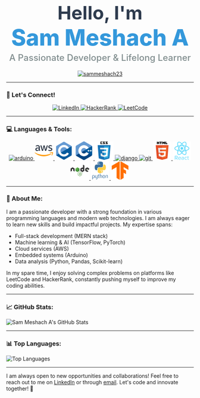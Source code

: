 <h1 align="center">
  <span style="font-size: 50px; font-weight: bold; color: #2e3b4e;">Hello, I'm</span><br>
  <span style="font-size: 60px; font-weight: 800; color: #3498db;">Sam Meshach A</span><br>
  <span style="font-size: 24px; font-weight: 500; color: #7f8c8d;">A Passionate Developer & Lifelong Learner</span>
</h1>

<p align="center">
  <a href="https://github.com/ryo-ma/github-profile-trophy">
    <img src="https://github-profile-trophy.vercel.app/?username=sammeshach23&row=3&column=3&margin-w=15&margin-h=15&theme=flat&no-frame=true" alt="sammeshach23" />
  </a>
</p>

---

### 🚀 Let's Connect!
<div align="center">
  <a href="https://www.linkedin.com/in/sammeshach023" target="blank">
    <img src="https://raw.githubusercontent.com/rahuldkjain/github-profile-readme-generator/master/src/images/icons/Social/linked-in-alt.svg" alt="LinkedIn" height="50" width="60" />
  </a>
  <a href="https://www.hackerrank.com/sammeshach_a2021" target="blank">
    <img src="https://raw.githubusercontent.com/rahuldkjain/github-profile-readme-generator/master/src/images/icons/Social/hackerrank.svg" alt="HackerRank" height="50" width="60" />
  </a>
  <a href="https://www.leetcode.com/sammeshach023" target="blank">
    <img src="https://raw.githubusercontent.com/rahuldkjain/github-profile-readme-generator/master/src/images/icons/Social/leet-code.svg" alt="LeetCode" height="50" width="60" />
  </a>
</div>

---

### 💻 Languages & Tools:
<div align="center">
  <a href="https://www.arduino.cc/" target="_blank" rel="noreferrer">
    <img src="https://cdn.worldvectorlogo.com/logos/arduino-1.svg" alt="arduino" width="50" height="50" />
  </a>
  <a href="https://aws.amazon.com" target="_blank" rel="noreferrer">
    <img src="https://raw.githubusercontent.com/devicons/devicon/master/icons/amazonwebservices/amazonwebservices-original-wordmark.svg" alt="aws" width="50" height="50" />
  </a>
  <a href="https://www.cprogramming.com/" target="_blank" rel="noreferrer">
    <img src="https://raw.githubusercontent.com/devicons/devicon/master/icons/c/c-original.svg" alt="c" width="50" height="50" />
  </a>
  <a href="https://www.w3schools.com/cpp/" target="_blank" rel="noreferrer">
    <img src="https://raw.githubusercontent.com/devicons/devicon/master/icons/cplusplus/cplusplus-original.svg" alt="cplusplus" width="50" height="50" />
  </a>
  <a href="https://www.w3schools.com/css/" target="_blank" rel="noreferrer">
    <img src="https://raw.githubusercontent.com/devicons/devicon/master/icons/css3/css3-original-wordmark.svg" alt="css3" width="50" height="50" />
  </a>
  <a href="https://www.djangoproject.com/" target="_blank" rel="noreferrer">
    <img src="https://cdn.worldvectorlogo.com/logos/django.svg" alt="django" width="50" height="50" />
  </a>
  <a href="https://git-scm.com/" target="_blank" rel="noreferrer">
    <img src="https://www.vectorlogo.zone/logos/git-scm/git-scm-icon.svg" alt="git" width="50" height="50" />
  </a>
  <a href="https://www.w3.org/html/" target="_blank" rel="noreferrer">
    <img src="https://raw.githubusercontent.com/devicons/devicon/master/icons/html5/html5-original-wordmark.svg" alt="html5" width="50" height="50" />
  </a>
  <a href="https://www.reactjs.org/" target="_blank" rel="noreferrer">
    <img src="https://raw.githubusercontent.com/devicons/devicon/master/icons/react/react-original-wordmark.svg" alt="react" width="50" height="50" />
  </a>
  <a href="https://nodejs.org/" target="_blank" rel="noreferrer">
    <img src="https://raw.githubusercontent.com/devicons/devicon/master/icons/nodejs/nodejs-original-wordmark.svg" alt="nodejs" width="50" height="50" />
  </a>
  <a href="https://www.python.org/" target="_blank" rel="noreferrer">
    <img src="https://raw.githubusercontent.com/devicons/devicon/master/icons/python/python-original-wordmark.svg" alt="python" width="50" height="50" />
  </a>
  <a href="https://www.tensorflow.org/" target="_blank" rel="noreferrer">
    <img src="https://raw.githubusercontent.com/devicons/devicon/master/icons/tensorflow/tensorflow-original.svg" alt="tensorflow" width="50" height="50" />
  </a>
</div>

---

### 🌟 About Me:
I am a passionate developer with a strong foundation in various programming languages and modern web technologies. I am always eager to learn new skills and build impactful projects. My expertise spans:

- Full-stack development (MERN stack)
- Machine learning & AI (TensorFlow, PyTorch)
- Cloud services (AWS)
- Embedded systems (Arduino)
- Data analysis (Python, Pandas, Scikit-learn)

In my spare time, I enjoy solving complex problems on platforms like LeetCode and HackerRank, constantly pushing myself to improve my coding abilities.

---

### 📈 GitHub Stats:
![Sam Meshach A's GitHub Stats](https://github-readme-stats.vercel.app/api?username=sammeshach23&show_icons=true&hide_title=true&hide=prs&count_private=true&theme=radical)

---

### 📊 Top Languages:
![Top Languages](https://github-readme-stats.vercel.app/api/top-langs/?username=sammeshach23&theme=radical&hide=html&count_private=true&langs_count=6)

---

I am always open to new opportunities and collaborations! Feel free to reach out to me on [LinkedIn](https://www.linkedin.com/in/sammeshach023) or through [email](mailto:sammeshach@example.com). Let's code and innovate together! 🚀
